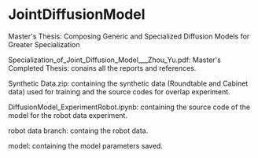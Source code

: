 # JointDiffusionModel
Master's Thesis: Composing Generic and Specialized Diffusion Models for Greater Specialization

Specialization_of_Joint_Diffusion_Model___Zhou_Yu.pdf: Master's Completed Thesis: conains all the reports and references.

Synthetic Data.zip: containing the synthetic data (Roundtable and Cabinet data) used for training and the source codes for overlap experiment.

DiffusionModel_ExperimentRobot.ipynb: containing the source code of the model for the robot data experiment.

robot data branch: containg the robot data.

model: containing the model parameters saved.
